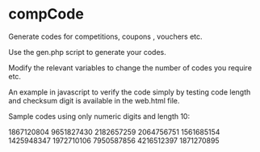 compCode
========

Generate codes for competitions, coupons , vouchers etc.

Use the gen.php script to generate your codes.

Modify the relevant variables to change the number of codes you require etc.

An example in javascript to verify the code simply by testing code length and checksum digit is available in the web.html file.

Sample codes using only numeric digits and length 10:

1867120804
9651827430
2182657259
2064756751
1561685154
1425948347
1972710106
7950587856
4216512397
1871270895
